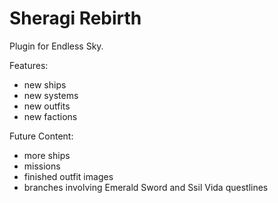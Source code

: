 # Sheragi Rebirth
Plugin for Endless Sky.

Features:
- new ships
- new systems
- new outfits
- new factions

Future Content:
- more ships
- missions
- finished outfit images
- branches involving Emerald Sword and Ssil Vida questlines
